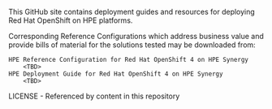 This GitHub site contains deployment guides and resources for deploying Red Hat OpenShift on HPE platforms. 

Corresponding Reference Configurations which address business value and provide bills of material for the solutions tested may be downloaded from:

    HPE Reference Configuration for Red Hat OpenShift 4 on HPE Synergy 
        <TBD>      
    HPE Deployment Guide for Red Hat OpenShift 4 on HPE Synergy
        <TBD>


LICENSE - Referenced by content in this repository
